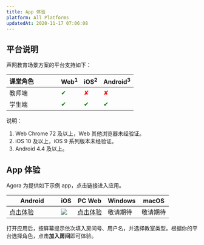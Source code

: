 ```yaml
---
title: App 体验
platform: All Platforms
updatedAt: 2020-11-17 07:06:08
---
```


## 平台说明

声网教育场景方案的平台支持如下：

| 课堂角色 | Web<sup>1</sup>       | iOS<sup>2</sup>       | Android<sup>3</sup>   |
| :------- | :-------------------- | :-------------------- | :-------------------- |
| 教师端   | <font color="green">✔ | <font color="red">✘   | <font color="red">✘   |
| 学生端   | <font color="green">✔ | <font color="green">✔ | <font color="green">✔ |

说明：

1. Web Chrome 72 及以上，Web 其他浏览器未经验证。
2. iOS 10 及以上，iOS 9 系列版本未经验证。
3. Android 4.4 及以上。

## <a name="demo"></a>App 体验

Agora 为提供如下示例 app，点击链接进入应用。

<style> table th:first-of-type {     width: 120px; } th:second-of-type {     width: 100px; }</style>

| Android                                                                            | iOS                                                    | PC Web                                                  | Windows  | macOS    |
| ---------------------------------------------------------------------------------- | ------------------------------------------------------ | ------------------------------------------------------- | -------- | -------- |
| [点击体验](https://download.agora.io/demo/release/app-AgoraCloudClass-release.apk) | ![](https://web-cdn.agora.io/docs-files/1581407452682) | [点击体验](https://solutions.agora.io/education/web_v2) | 敬请期待 | 敬请期待 |

打开应用后，按屏幕提示依次填入房间号、用户名，并选择教室类型。根据你的平台选择角色，点击**加入房间**即可体验。
